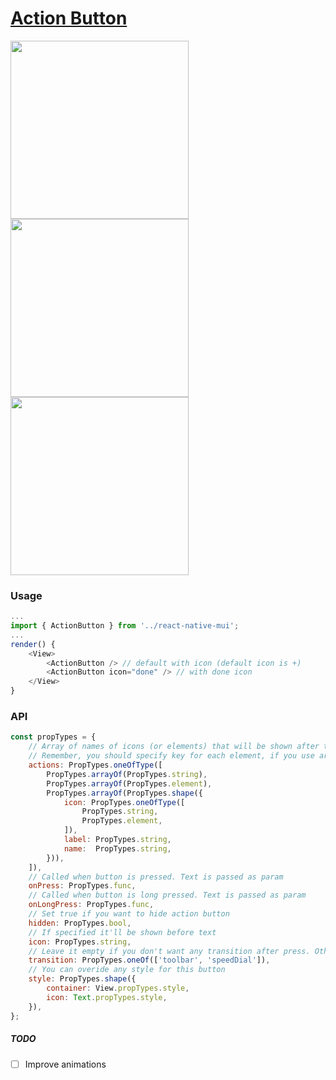# [Action Button](https://material.google.com/components/buttons-floating-action-button.html)
<img src="https://raw.githubusercontent.com/kodefox/react-native-mui-demo-app/master/resources/action-button-labels.gif" width="285">
<img src="https://raw.githubusercontent.com/kodefox/react-native-mui-demo-app/master/resources/fab-to-toolbar-1.gif" width="285">
<img src="https://raw.githubusercontent.com/kodefox/react-native-mui-demo-app/master/resources/bottom-navigation-anim.gif" width="285">


### Usage

```js
...
import { ActionButton } from '../react-native-mui';
...
render() {
    <View>
        <ActionButton /> // default with icon (default icon is +)
        <ActionButton icon="done" /> // with done icon
    </View>
}
```
### API
```js
const propTypes = {
    // Array of names of icons (or elements) that will be shown after the main button is pressed.
    // Remember, you should specify key for each element, if you use array of elements
    actions: PropTypes.oneOfType([
        PropTypes.arrayOf(PropTypes.string),
        PropTypes.arrayOf(PropTypes.element),
        PropTypes.arrayOf(PropTypes.shape({
            icon: PropTypes.oneOfType([
                PropTypes.string,
                PropTypes.element,
            ]),
            label: PropTypes.string,
            name:  PropTypes.string,
        })),
    ]),
    // Called when button is pressed. Text is passed as param
    onPress: PropTypes.func,
    // Called when button is long pressed. Text is passed as param
    onLongPress: PropTypes.func,
    // Set true if you want to hide action button
    hidden: PropTypes.bool,
    // If specified it'll be shown before text
    icon: PropTypes.string,
    // Leave it empty if you don't want any transition after press. Otherwise, it will be transformed to another view - depends on transition value.
    transition: PropTypes.oneOf(['toolbar', 'speedDial']),
    // You can overide any style for this button
    style: PropTypes.shape({
        container: View.propTypes.style,
        icon: Text.propTypes.style,
    }),
};
```

##### TODO
- [ ] Improve animations

